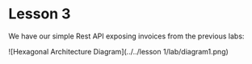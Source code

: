 # Lesson 3
We have our simple Rest API exposing invoices from the previous labs:

![Hexagonal Architecture Diagram](../../lesson 1/lab/diagram1.png)
